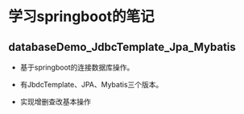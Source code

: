 
# 学习springboot的笔记
## databaseDemo_JdbcTemplate_Jpa_Mybatis


- 基于springboot的连接数据库操作。

- 有JbdcTemplate、JPA、Mybatis三个版本。

- 实现增删查改基本操作
